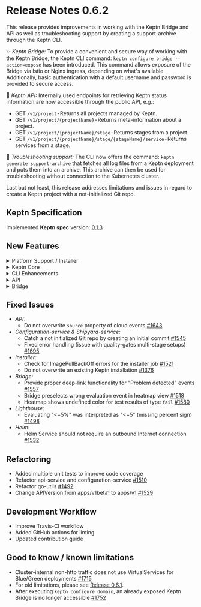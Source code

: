 # Release Notes 0.6.2

This release provides improvements in working with the Keptn Bridge and API as well as troubleshooting support by creating a support-archive through the Keptn CLI. 

:sparkles: *Keptn Bridge:* To provide a convenient and secure way of working with the Keptn Bridge, the Keptn CLI command: `keptn configure bridge --action=expose` has been introduced. This command allows exposure of the Bridge via Istio or Nginx ingress, depending on what's available. Additionally, basic authentication with a default username and password is provided to secure access.

:rocket: *Keptn API:* Internally used endpoints for retrieving Keptn status information are now accessible through the public API, e.g.:
  * GET `/v1/project` - Returns all projects managed by Keptn.
  * GET `/v1/project/{projectName}` - Returns meta-information about a project.
  * GET `/v1/project/{projectName}/stage` - Returns stages from a project.
  * GET `/v1/project/{projectName}/stage/{stageName}/service` - Returns services from a stage.

:star2: *Troubleshooting support:* The CLI now offers the command: `keptn generate support-archive` that fetches all log files from a Keptn deployment and puts them into an archive. This archive can then be used for troubleshooting without connection to the Kubernetes cluster.

Last but not least, this release addresses limitations and issues in regard to create a Keptn project with a not-initialized Git repo. 

## Keptn Specification

Implemented **Keptn spec** version: [0.1.3](https://github.com/keptn/spec/tree/0.1.3)

## New Features

<details><summary>Platform Support / Installer</summary>
<p>

- Allow specifying a domain when installing Keptn (e.g., `keptn install --domain=127.0.0.1.nip.io`) [#1482](https://github.com/keptn/keptn/issues/1482)
- Allow to re-use existing nginx-ingress installation [#1712](https://github.com/keptn/keptn/issues/1712)

</p>
</details>

<details><summary>Keptn Core</summary>
<p>

- *configuration-service:*
  * Improve troubleshooting for git related problems [#1637](https://github.com/keptn/keptn/issues/1637)

</p>
</details>

<details><summary>CLI Enhancements</summary>
<p>

- Create a support-archive for troubleshooting [#1549](https://github.com/keptn/keptn/issues/1549)
- Provide a CLI command for exposing Keptn Bridge [#1560](https://github.com/keptn/keptn/issues/1560)

</p>
</details>

<details><summary>API</summary>
<p>

- Introduce an API-gateway that proxies requests to configuration-service [#1510](https://github.com/keptn/keptn/issues/1510)
- Query a list of projects [#1559](https://github.com/keptn/keptn/issues/1559)
- Provide an endpoint for exposing Keptn's Bridge via Istio or nginx ingress [#1153](https://github.com/keptn/keptn/issues/1153)

</p>
</details>

<details><summary>Bridge</summary>
<p>

- Use icons for event types [#1352](https://github.com/keptn/keptn/issues/1352)
- Deep links into Bridge components [#1316](https://github.com/keptn/keptn/issues/1316)
- Format SLOs as floats [#1681](https://github.com/keptn/keptn/issues/1681)

</p>
</details>

## Fixed Issues

- *API:*
  - Do not overwrite `source` property of cloud events [#1643](https://github.com/keptn/keptn/issues/1643)
- *Configuration-service & Shipyard-service:*
  - Catch a not initialized Git repo by creating an initial commit [#1545](https://github.com/keptn/keptn/issues/1545)
  - Fixed error handling (issue with quality-gates multi-stage setups) [#1695](https://github.com/keptn/keptn/issues/1695)
- *Installer:*
  - Check for ImagePullBackOff errors for the installer job [#1521](https://github.com/keptn/keptn/issues/1521)
  - Do not overwrite an existing Keptn installation [#1376](https://github.com/keptn/keptn/issues/1376)
- *Bridge:*
  - Provide proper deep-link functionality for "Problem detected" events [#1557](https://github.com/keptn/keptn/issues/1557)
  - Bridge preselects wrong evaluation event in heatmap view [#1518](https://github.com/keptn/keptn/issues/1518) 
  - Heatmap shows undefined color for test results of type `fail` [#1580](https://github.com/keptn/keptn/issues/1580)
- *Lighthouse:*
  - Evaluating "<=5%" was interpreted as "<=5" (missing percent sign) [#1498](https://github.com/keptn/keptn/issues/1498)
- *Helm:*
  - Helm Service should not require an outbound Internet connection [#1532](https://github.com/keptn/keptn/issues/1532)

## Refactoring

- Added multiple unit tests to improve code coverage
- Refactor api-service and configuration-service [#1510](https://github.com/keptn/keptn/issues/1510)
- Refactor go-utils [#1492](https://github.com/keptn/keptn/issues/1492)
- Change APIVersion from apps/v1beta1 to apps/v1 [#1529](https://github.com/keptn/keptn/issues/1529)

## Development Workflow

- Improve Travis-CI workflow
- Added GitHub actions for linting
- Updated contribution guide

## Good to know / known limitations

- Cluster-internal non-http traffic does not use VirtualServices for Blue/Green deployments [#1715](https://github.com/keptn/keptn/issues/1715)
- For old limitations, please see [Release 0.6.1](https://github.com/keptn/keptn/releases/tag/0.6.1). 
- After executing `keptn configure domain`, an already exposed Keptn Bridge is no longer accessible [#1752](https://github.com/keptn/keptn/issues/1752)
